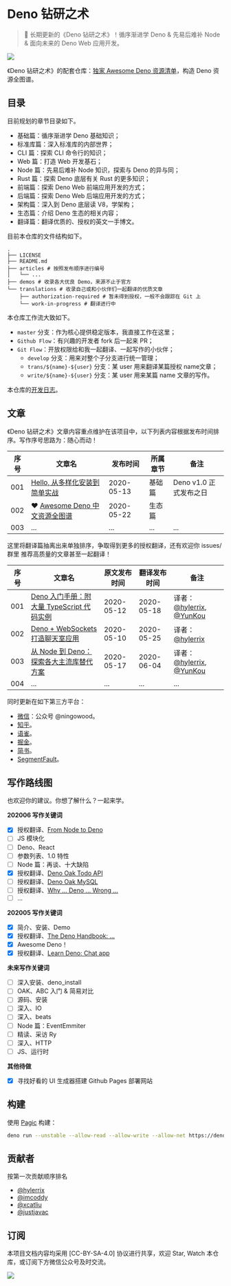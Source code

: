 # Deno 钻研之术

> :sauropod: 长期更新的《Deno 钻研之术》！循序渐进学 Deno & 先易后难补 Node & 面向未来的 Deno Web 应用开发。

![](http://qiniu.ningo.cloud/deno-background.png)

《Deno 钻研之术》的配套仓库：[独家 Awesome Deno 资源清单](https://github.com/hylerrix/awesome-deno-cn)，构造 Deno 资源全图谱。

## 目录

目前规划的章节目录如下。

* 基础篇：循序渐进学 Deno 基础知识；
* 标准库篇：深入标准库的内部世界；
* CLI 篇：探索 CLI 命令行的知识；
* Web 篇：打造 Web 开发基石；
* Node 篇：先易后难补 Node 知识，探索与 Deno 的异与同；
* Rust 篇：探索 Deno 底层有关 Rust 的更多知识；
* 前端篇：探索 Deno Web 前端应用开发的方式；
* 后端篇：探索 Deno Web 后端应用开发的方式；
* 架构篇：深入到 Deno 底层读 V8，学架构；
* 生态篇：介绍 Deno 生态的相关内容；
* 翻译篇：翻译优质的、授权的英文一手博文。

目前本仓库的文件结构如下。

```
.
├── LICENSE
├── README.md
├── articles # 按照发布顺序进行编号
│   └── ... 
├── demos # 收录各大优良 Demo，来源不止于官方
└── translations # 收录自己或和小伙伴们一起翻译的优质文章
    ├── authorization-required # 暂未得到授权，一般不会跟踪在 Git 上
    └── work-in-progress # 翻译进行中
```

本仓库工作流大致如下。

* `master` 分支：作为核心提供稳定版本，我直接工作在这里；
* `Github Flow`：有兴趣的开发者 fork 后一起来 PR；
* `Git Flow`：开放权限给和我一起翻译、一起写作的小伙伴；
  * `develop` 分支：用来对整个子分支进行统一管理；
  * `trans/${name}-${user}` 分支：某 user 用来翻译某篇授权 name文章；
  * `write/${name}-${user}` 分支：某 user 用来某篇 name 文章的写作。

本仓库的[开发日志](./.ningowood/timeline.md)。

## 文章

《Deno 钻研之术》文章内容重点维护在该项目中，以下列表内容根据发布时间排序。写作序号思路为：随心而动！

|序号|文章名|发布时间|所属章节|备注|
|-|-|-|-|-|
|001|[Hello, 从多样化安装到简单实战](./articles/001-install-and-hello-world.md)|2020-05-13|基础篇|Deno v1.0 正式发布之日|
|002|:heart: [Awesome Deno 中文资源全图谱](./articles/002-awesome-deno-cn.md)|2020-05-22|生态篇||
|003|...|...|...|...|

这里将翻译篇抽离出来单独排序，争取得到更多的授权翻译，还有欢迎你 issues/群里 推荐高质量的文章甚至一起翻译！

|序号|文章名|原文发布时间|翻译发布时间|备注|
|-|-|-|-|-|
|001|[Deno 入门手册：附大量 TypeScript 代码实例](./translations/001-the-deno-handbook.md)|2020-05-12|2020-05-18|译者：[@hylerrix](https://github.com/hylerrix), [@YunKou](http://github.com/yunkou)|
|002|[Deno + WebSockets 打造聊天室应用](./translations/002-deno-chat-app.md)|2020-05-10|2020-05-25|译者：[@hylerrix](https://github.com/hylerrix)|
|003|[从 Node 到 Deno：探索各大主流库替代方案](./translations/003-from-node-to-deno.md)|2020-05-17|2020-06-04|译者：[@hylerrix](https://github.com/hylerrix), [@YunKou](http://github.com/yunkou)|
|004|...|...|...|...|

同时更新在如下第三方平台：

* [微信](https://mp.weixin.qq.com/s/Eg2atcxZPpIfgqdAd73imQ)：公众号 @ningowood。
* [知乎](https://zhuanlan.zhihu.com/ningowood)。
* [语雀](https://www.yuque.com/ningowood/beginning)。
* [掘金](https://juejin.im/user/57e9fc052e958a0054509825/posts)。
* [简书](https://www.jianshu.com/u/ecbf49bf207b)。
* [SegmentFault](https://segmentfault.com/blog/ningowood)。

## 写作路线图

也欢迎你的建议。你想了解什么？一起来学。

**202006 写作关键词**

- [x] 授权翻译、[From Node to Deno](https://aralroca.com/blog/from-node-to-deno)
- [ ] JS 模块化
- [ ] Deno、React
- [ ] 参数列表、1.0 特性
- [ ] Node 篇：再谈、十大缺陷
- [x] 授权翻译、[Deno Oak Todo API](https://www.freecodecamp.org/news/create-a-todo-api-in-deno-written-by-a-guy-coming-from-node/)
- [ ] 授权翻译、[Deno Oak MySQL](https://www.freecodecamp.org/news/how-to-use-mysql-in-deno-oak/)
- [ ] 授权翻译、[Why ... Deno ... Wrong ...](https://www.freecodecamp.org/news/why-deno-is-a-wrong-step-in-the-future/)
- [ ] ...

**202005 写作关键词**

- [x] 简介、安装、Demo
- [x] 授权翻译、[The Deno Handbook: ...](https://www.freecodecamp.org/news/the-deno-handbook/)
- [x] Awesome Deno！
- [x] 授权翻译、[Learn Deno: Chat app](https://aralroca.com/blog/learn-deno-chat-app)

**未来写作关键词**

- [ ] 深入安装、deno_install
- [ ] OAK、ABC 入门 & 简易对比
- [ ] 源码、安装
- [ ] 深入、IO
- [ ] 深入、beats
- [ ] Node 篇：EventEmmiter
- [ ] 精读、采访 Ry
- [ ] 深入、HTTP
- [ ] JS、运行时

**其他待做**

- [x] 寻找好看的 UI 生成器搭建 Github Pages 部署网站

## 构建

使用 [Pagic](https://github.com/xcatliu/pagic) 构建：

```bash
deno run --unstable --allow-read --allow-write --allow-net https://deno.land/x/pagic@0.7.4/mod.ts build --serve --watch
```

## 贡献者

按第一次贡献顺序排名

* [@hylerrix](https://github.com/hylerrix)
* [@imcoddy](https://github.com/imcoddy)
* [@xcatliu](https://github.com/xcatliu)
* [@justjavac](https://github.com/justjavac)

## 订阅

本项目文档内容均采用 [CC-BY-SA-4.0] 协议进行共享，欢迎 Star, Watch 本仓库，或订阅下方微信公众号及时交流。

![](http://qiniu.ningo.cloud/official-qrcode.png)
